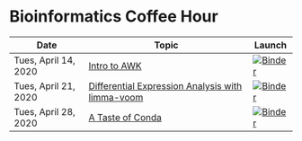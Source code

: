# Bioinformatics Coffee Hour

| Date | Topic | Launch |
| --- | --- | --- |
| Tues, April 14, 2020 | [Intro to AWK](/intro-to-awk/index.ipynb) | [![Binder](https://mybinder.org/badge_logo.svg)](https://mybinder.org/v2/gh/harvardinformatics/bioinformatics-coffee-hour/master?urlpath=lab/tree/intro-to-awk/index.ipynb) |
| Tues, April 21, 2020 | [Differential Expression Analysis with limma-voom](/differential-expression-analysis/index.Rmd) | [![Binder](https://mybinder.org/badge_logo.svg)](https://mybinder.org/v2/gh/harvardinformatics/bioinformatics-coffee-hour/master?urlpath=rstudio) |
| Tues, April 28, 2020 | [A Taste of Conda](/taste-of-conda/index.ipynb) | [![Binder](https://mybinder.org/badge_logo.svg)](https://mybinder.org/v2/gh/harvardinformatics/bioinformatics-coffee-hour/2020-04-28_taste-of-conda?lab/tree/taste-of-conda/index.ipynb) |
